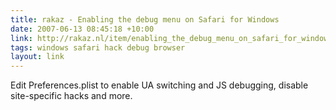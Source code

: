 ```yaml
---
title: rakaz - Enabling the debug menu on Safari for Windows
date: 2007-06-13 08:45:18 +10:00
link: http://rakaz.nl/item/enabling_the_debug_menu_on_safari_for_windows
tags: windows safari hack debug browser
layout: link
---
```

Edit Preferences.plist to enable UA switching and JS debugging, disable site-specific hacks and more.
